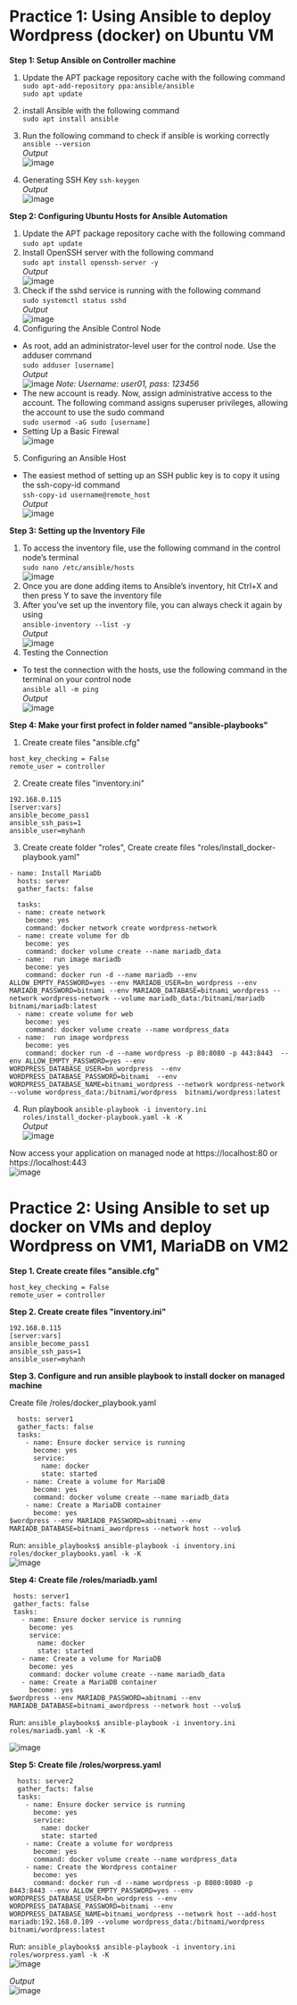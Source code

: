 
# Practice 1: Using Ansible to deploy Wordpress (docker) on Ubuntu VM  

**Step 1: Setup Ansible on Controller machine**  

1. Update the APT package repository cache with the following command  
```sudo apt-add-repository ppa:ansible/ansible```  
```sudo apt update```  
2. install Ansible with the following command  
```sudo apt install ansible```  
3. Run the following command to check if ansible is working correctly  
```ansible --version```   
*Output*  
![image](https://user-images.githubusercontent.com/46991949/117783891-29f47c80-b26d-11eb-8355-9c4abc0248fa.png)

4. Generating SSH Key
```ssh-keygen```  
*Output*  
![image](https://user-images.githubusercontent.com/46991949/117784349-adae6900-b26d-11eb-90f4-06f2dca41519.png)

**Step 2: Configuring Ubuntu Hosts for Ansible Automation**

1. Update the APT package repository cache with the following command  
```sudo apt update```  
2. Install OpenSSH server with the following command  
```sudo apt install openssh-server -y```  
*Output*  
![image](https://user-images.githubusercontent.com/46991949/117784792-1e558580-b26e-11eb-9c26-3ada9eb0b576.png)
3. Check if the sshd service is running with the following command  
```sudo systemctl status sshd```  
*Output*  
![image](https://user-images.githubusercontent.com/46991949/117784969-4e9d2400-b26e-11eb-801b-50acd10ba7ad.png)
4. Configuring the Ansible Control Node  
* As root, add an administrator-level user for the control node. Use the adduser command  
```sudo adduser [username]```  
*Output*  
![image](https://user-images.githubusercontent.com/46991949/117825259-61791e00-b299-11eb-9fe8-a7e262c4bede.png)
*Note: Username: user01, pass: 123456*  
* The new account is ready. Now, assign administrative access to the account. The following command assigns superuser privileges, allowing the account to use the sudo command  
```sudo usermod -aG sudo [username]```  
* Setting Up a Basic Firewal  
![image](https://user-images.githubusercontent.com/46991949/118068418-8c17c380-b3cc-11eb-9d31-c78a15d2119c.png)
5. Configuring an Ansible Host  
* The easiest method of setting up an SSH public key is to copy it using the ssh-copy-id command  
```ssh-copy-id username@remote_host```  
*Output*  
![image](https://user-images.githubusercontent.com/46991949/117826714-933eb480-b29a-11eb-8b58-97261d4cbb0d.png)

**Step 3: Setting up the Inventory File**  

1. To access the inventory file, use the following command in the control node’s terminal  
```sudo nano /etc/ansible/hosts```  
![image](https://user-images.githubusercontent.com/46991949/117827787-7d7dbf00-b29b-11eb-9ab6-a0e624af7114.png)
2.  Once you are done adding items to Ansible’s inventory, hit Ctrl+X and then press Y to save the inventory file  
3.  After you’ve set up the inventory file, you can always check it again by using  
```ansible-inventory --list -y```  
*Output*  
![image](https://user-images.githubusercontent.com/46991949/117828046-b0c04e00-b29b-11eb-937b-c5014439e134.png)
4. Testing the Connection  
* To test the connection with the hosts, use the following command in the terminal on your control node  
```ansible all -m ping```  
*Output*  
![image](https://user-images.githubusercontent.com/46991949/117828830-67243300-b29c-11eb-98ff-a8812de212da.png)

**Step 4: Make your first profect in folder named "ansible-playbooks"**    

1. Create create files "ansible.cfg"  
```[defaults]
host_key_checking = False
remote_user = controller
```    
2. Create create files "inventory.ini"
```[server]
192.168.0.115
[server:vars]
ansible_become_pass1
ansible_ssh_pass=1
ansible_user=myhanh
```  
3. Create create folder "roles", Create create files "roles/install_docker-playbook.yaml"
```---
- name: Install MariaDb
  hosts: server
  gather_facts: false

  tasks:
  - name: create network
    become: yes
    command: docker network create wordpress-network
  - name: create volume for db
    become: yes
    command: docker volume create --name mariadb_data
  - name:  run image mariadb
    become: yes
    command: docker run -d --name mariadb --env ALLOW_EMPTY_PASSWORD=yes --env MARIADB_USER=bn_wordpress --env MARIADB_PASSWORD=bitnami --env MARIADB_DATABASE=bitnami_wordpress --network wordpress-network --volume mariadb_data:/bitnami/mariadb bitnami/mariadb:latest
  - name: create volume for web
    become: yes
    command: docker volume create --name wordpress_data
  - name:  run image wordpress
    become: yes
    command: docker run -d --name wordpress -p 80:8080 -p 443:8443  --env ALLOW_EMPTY_PASSWORD=yes --env WORDPRESS_DATABASE_USER=bn_wordpress  --env WORDPRESS_DATABASE_PASSWORD=bitnami  --env WORDPRESS_DATABASE_NAME=bitnami_wordpress --network wordpress-network --volume wordpress_data:/bitnami/wordpress  bitnami/wordpress:latest
 ```  
 4. Run playbook ```ansible-playbook -i inventory.ini roles/install_docker-playbook.yaml -k -K```  
 *Output*  
 ![image](https://user-images.githubusercontent.com/46991949/118071722-84f3b400-b3d2-11eb-8e2d-8539a49c6f17.png)  
 
 Now access your application on managed node at https://localhost:80 or https://localhost:443  
 ![image](https://user-images.githubusercontent.com/46991949/118071862-d603a800-b3d2-11eb-87d2-dd9400630e63.png)

# Practice 2: Using Ansible to set up docker on VMs and deploy Wordpress on VM1, MariaDB on VM2

**Step 1. Create create files "ansible.cfg"**    
```[defaults]
host_key_checking = False
remote_user = controller
```    
**Step 2. Create create files "inventory.ini"**  
```[server]
192.168.0.115
[server:vars]
ansible_become_pass1
ansible_ssh_pass=1
ansible_user=myhanh
```  
**Step 3. Configure and run ansible playbook to install docker on managed machine**  

Create file /roles/docker_playbook.yaml
```- name: deploy mariadb
  hosts: server1
  gather_facts: false
  tasks:
    - name: Ensure docker service is running
      become: yes
      service:
        name: docker
        state: started
    - name: Create a volume for MariaDB
      become: yes
      command: docker volume create --name mariadb_data
    - name: Create a MariaDB container
      become: yes
$wordpress --env MARIADB_PASSWORD=abitnami --env MARIADB_DATABASE=bitnami_awordpress --network host --volu$
 ```  
 Run: ```ansible_playbooks$ ansible-playbook -i inventory.ini roles/docker_playbooks.yaml -k -K```  
 ![image](https://user-images.githubusercontent.com/46991949/118128820-9ca85800-b425-11eb-9da2-e4f4ee7ea033.png)  
 
 **Step 4: Create file /roles/mariadb.yaml**
 
 ```name: deploy mariadb
  hosts: server1
  gather_facts: false
  tasks:
    - name: Ensure docker service is running
      become: yes
      service:
        name: docker
        state: started
    - name: Create a volume for MariaDB
      become: yes
      command: docker volume create --name mariadb_data
    - name: Create a MariaDB container
      become: yes
$wordpress --env MARIADB_PASSWORD=abitnami --env MARIADB_DATABASE=bitnami_awordpress --network host --volu$
```  
Run: ```ansible_playbooks$ ansible-playbook -i inventory.ini roles/mariadb.yaml -k -K```  

![image](https://user-images.githubusercontent.com/46991949/118129774-cb72fe00-b426-11eb-9000-3b035a47f54d.png)  

**Step 5: Create file /roles/worpress.yaml**  

```- name: deploy wordpress
  hosts: server2
  gather_facts: false
  tasks:
    - name: Ensure docker service is running
      become: yes
      service:
        name: docker
        state: started
    - name: Create a volume for wordpress
      become: yes
      command: docker volume create --name wordpress_data
    - name: Create the Wordpress container
      become: yes
      command: docker run -d --name wordpress -p 8080:8080 -p 8443:8443 --env ALLOW_EMPTY_PASSWORD=yes --env WORDPRESS_DATABASE_USER=bn_wordpress --env WORDPRESS_DATABASE_PASSWORD=bitnami --env WORDPRESS_DATABASE_NAME=bitnami_wordpress --network host --add-host mariadb:192.168.0.109 --volume wordpress_data:/bitnami/wordpress bitnami/wordpress:latest
```  
Run: ```ansible_playbooks$ ansible-playbook -i inventory.ini roles/worpress.yaml -k -K```  
![image](https://user-images.githubusercontent.com/46991949/118130961-23f6cb00-b428-11eb-8025-98015ef224f8.png)


*Output*  
![image](https://user-images.githubusercontent.com/46991949/118132289-b9df2580-b429-11eb-8b10-7a9b254d5cde.png)



 

